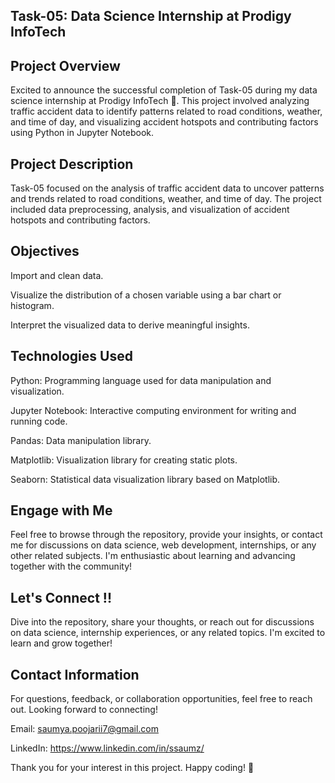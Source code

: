 ## Task-05: Data Science Internship at Prodigy InfoTech

## Project Overview
Excited to announce the successful completion of Task-05 during my data science internship at Prodigy InfoTech 🚀. This project involved analyzing traffic accident data to identify patterns related to road conditions, weather, and time of day, and visualizing accident hotspots and contributing factors using Python in Jupyter Notebook.

## Project Description
Task-05 focused on the analysis of traffic accident data to uncover patterns and trends related to road conditions, weather, and time of day. The project included data preprocessing, analysis, and visualization of accident hotspots and contributing factors.

## Objectives
Import and clean data.

Visualize the distribution of a chosen variable using a bar chart or histogram.

Interpret the visualized data to derive meaningful insights.

## Technologies Used
Python: Programming language used for data manipulation and visualization.

Jupyter Notebook: Interactive computing environment for writing and running code.

Pandas: Data manipulation library.

Matplotlib: Visualization library for creating static plots.

Seaborn: Statistical data visualization library based on Matplotlib.

## Engage with Me
Feel free to browse through the repository, provide your insights, or contact me for discussions on data science, web development, internships, or any other related subjects. I'm enthusiastic about learning and advancing together with the community!

## Let's Connect !!
Dive into the repository, share your thoughts, or reach out for discussions on data science, internship experiences, or any related topics. I'm excited to learn and grow together!

## Contact Information
For questions, feedback, or collaboration opportunities, feel free to reach out. Looking forward to connecting!

Email: saumya.poojarii7@gmail.com

LinkedIn: https://www.linkedin.com/in/ssaumz/

Thank you for your interest in this project. Happy coding! 🚀
